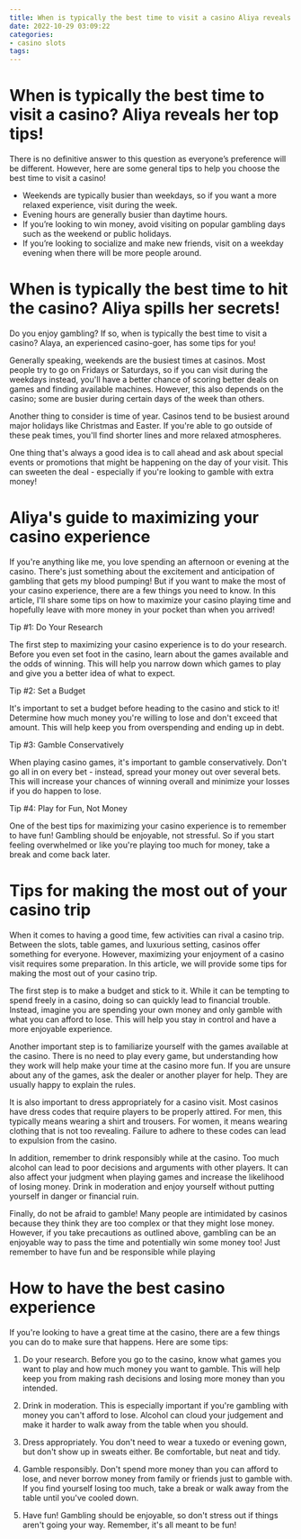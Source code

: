 ```yaml
---
title: When is typically the best time to visit a casino Aliya reveals her top tips!
date: 2022-10-29 03:09:22
categories:
- casino slots
tags:
---
```



#  When is typically the best time to visit a casino? Aliya reveals her top tips!

There is no definitive answer to this question as everyone’s preference will be different. However, here are some general tips to help you choose the best time to visit a casino!

- Weekends are typically busier than weekdays, so if you want a more relaxed experience, visit during the week.
- Evening hours are generally busier than daytime hours.
- If you’re looking to win money, avoid visiting on popular gambling days such as the weekend or public holidays.
- If you’re looking to socialize and make new friends, visit on a weekday evening when there will be more people around.

#  When is typically the best time to hit the casino? Aliya spills her secrets!

Do you enjoy gambling? If so, when is typically the best time to visit a casino? Alaya, an experienced casino-goer, has some tips for you!

Generally speaking, weekends are the busiest times at casinos. Most people try to go on Fridays or Saturdays, so if you can visit during the weekdays instead, you'll have a better chance of scoring better deals on games and finding available machines. However, this also depends on the casino; some are busier during certain days of the week than others.

Another thing to consider is time of year. Casinos tend to be busiest around major holidays like Christmas and Easter. If you're able to go outside of these peak times, you'll find shorter lines and more relaxed atmospheres.

One thing that's always a good idea is to call ahead and ask about special events or promotions that might be happening on the day of your visit. This can sweeten the deal - especially if you're looking to gamble with extra money!

#  Aliya's guide to maximizing your casino experience

If you're anything like me, you love spending an afternoon or evening at the casino. There's just something about the excitement and anticipation of gambling that gets my blood pumping! But if you want to make the most of your casino experience, there are a few things you need to know. In this article, I'll share some tips on how to maximize your casino playing time and hopefully leave with more money in your pocket than when you arrived!

Tip #1: Do Your Research

The first step to maximizing your casino experience is to do your research. Before you even set foot in the casino, learn about the games available and the odds of winning. This will help you narrow down which games to play and give you a better idea of what to expect.

Tip #2: Set a Budget

It's important to set a budget before heading to the casino and stick to it! Determine how much money you're willing to lose and don't exceed that amount. This will help keep you from overspending and ending up in debt.

Tip #3: Gamble Conservatively

When playing casino games, it's important to gamble conservatively. Don't go all in on every bet - instead, spread your money out over several bets. This will increase your chances of winning overall and minimize your losses if you do happen to lose.

Tip #4: Play for Fun, Not Money

One of the best tips for maximizing your casino experience is to remember to have fun! Gambling should be enjoyable, not stressful. So if you start feeling overwhelmed or like you're playing too much for money, take a break and come back later.

#  Tips for making the most out of your casino trip

When it comes to having a good time, few activities can rival a casino trip. Between the slots, table games, and luxurious setting, casinos offer something for everyone. However, maximizing your enjoyment of a casino visit requires some preparation. In this article, we will provide some tips for making the most out of your casino trip.

The first step is to make a budget and stick to it. While it can be tempting to spend freely in a casino, doing so can quickly lead to financial trouble. Instead, imagine you are spending your own money and only gamble with what you can afford to lose. This will help you stay in control and have a more enjoyable experience.

Another important step is to familiarize yourself with the games available at the casino. There is no need to play every game, but understanding how they work will help make your time at the casino more fun. If you are unsure about any of the games, ask the dealer or another player for help. They are usually happy to explain the rules.

It is also important to dress appropriately for a casino visit. Most casinos have dress codes that require players to be properly attired. For men, this typically means wearing a shirt and trousers. For women, it means wearing clothing that is not too revealing. Failure to adhere to these codes can lead to expulsion from the casino.

In addition, remember to drink responsibly while at the casino. Too much alcohol can lead to poor decisions and arguments with other players. It can also affect your judgment when playing games and increase the likelihood of losing money. Drink in moderation and enjoy yourself without putting yourself in danger or financial ruin.

Finally, do not be afraid to gamble! Many people are intimidated by casinos because they think they are too complex or that they might lose money. However, if you take precautions as outlined above, gambling can be an enjoyable way to pass the time and potentially win some money too! Just remember to have fun and be responsible while playing

#  How to have the best casino experience

If you're looking to have a great time at the casino, there are a few things you can do to make sure that happens. Here are some tips:

1. Do your research. Before you go to the casino, know what games you want to play and how much money you want to gamble. This will help keep you from making rash decisions and losing more money than you intended.

2. Drink in moderation. This is especially important if you're gambling with money you can't afford to lose. Alcohol can cloud your judgement and make it harder to walk away from the table when you should.

3. Dress appropriately. You don't need to wear a tuxedo or evening gown, but don't show up in sweats either. Be comfortable, but neat and tidy.

4. Gamble responsibly. Don't spend more money than you can afford to lose, and never borrow money from family or friends just to gamble with. If you find yourself losing too much, take a break or walk away from the table until you've cooled down.

5. Have fun! Gambling should be enjoyable, so don't stress out if things aren't going your way. Remember, it's all meant to be fun!